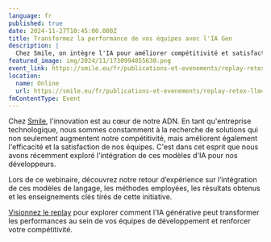 ```yaml
---
language: fr
published: true
date: 2024-11-27T10:45:00.000Z
title: Transformez la performance de vos équipes avec l'IA Gen
description: |
  Chez Smile, on intègre l'IA pour améliorer compétitivité et satisfaction. Participez au webinaire pour voir comment elle booste les performances des développeurs.
featured_image: img/2024/11/1730994855630.png
event_link: https://smile.eu/fr/publications-et-evenements/replay-retex-llm4dev
location:
  name: Online
  url: https://smile.eu/fr/publications-et-evenements/replay-retex-llm4dev
fmContentType: Event
---
```

Chez [Smile](https://smile.fr), l'innovation est au cœur de notre ADN. En tant qu'entreprise technologique, nous sommes constamment à la recherche de solutions qui non seulement augmentent notre compétitivité, mais améliorent également l'efficacité et la satisfaction de nos équipes. C'est dans cet esprit que nous avons récemment exploré l'intégration de ces modèles d'IA pour nos développeurs.

Lors de ce webinaire, découvrez notre retour d’expérience sur l’intégration de ces modèles de langage, les méthodes employées, les résultats obtenus et les enseignements clés tirés de cette initiative.

[Visionnez le replay](https://smile.eu/fr/publications-et-evenements/replay-retex-llm4dev) pour explorer comment l'IA générative peut transformer les performances au sein de vos équipes de développement et renforcer votre compétitivité.
